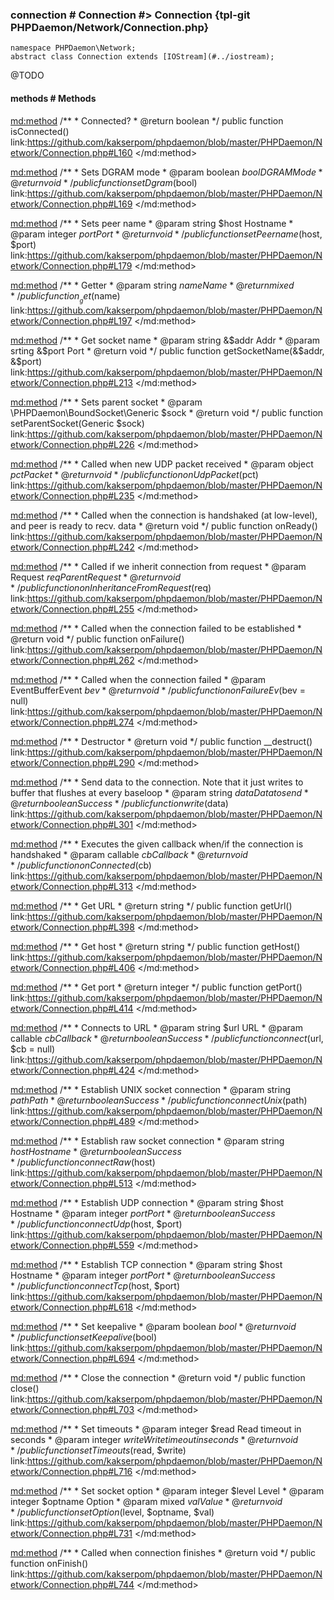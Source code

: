 ### connection # Connection #> Connection {tpl-git PHPDaemon/Network/Connection.php}

```php:p
namespace PHPDaemon\Network;
abstract class Connection extends [IOStream](#../iostream);
```

@TODO

<!-- include-namespace path="\PHPDaemon\Network\Connection" level="" access="" -->
#### methods # Methods

<md:method>
/**
	 * Connected?
	 * @return boolean
	 */
public function isConnected()
link:https://github.com/kakserpom/phpdaemon/blob/master/PHPDaemon/Network/Connection.php#L160
</md:method>

<md:method>
/**
	 * Sets DGRAM mode
	 * @param  boolean $bool DGRAM Mode
	 * @return void
	 */
public function setDgram($bool)
link:https://github.com/kakserpom/phpdaemon/blob/master/PHPDaemon/Network/Connection.php#L169
</md:method>

<md:method>
/**
	 * Sets peer name
	 * @param  string  $host Hostname
	 * @param  integer $port Port
	 * @return void
	 */
public function setPeername($host, $port)
link:https://github.com/kakserpom/phpdaemon/blob/master/PHPDaemon/Network/Connection.php#L179
</md:method>

<md:method>
/**
	 * Getter
	 * @param  string $name Name
	 * @return mixed
	 */
public function __get($name)
link:https://github.com/kakserpom/phpdaemon/blob/master/PHPDaemon/Network/Connection.php#L197
</md:method>

<md:method>
/**
	 * Get socket name
	 * @param  string &$addr Addr
	 * @param  srting &$port Port
	 * @return void
	 */
public function getSocketName(&$addr, &$port)
link:https://github.com/kakserpom/phpdaemon/blob/master/PHPDaemon/Network/Connection.php#L213
</md:method>

<md:method>
/**
	 * Sets parent socket
	 * @param \PHPDaemon\BoundSocket\Generic $sock
	 * @return void
	 */
public function setParentSocket(Generic $sock)
link:https://github.com/kakserpom/phpdaemon/blob/master/PHPDaemon/Network/Connection.php#L226
</md:method>

<md:method>
/**
	 * Called when new UDP packet received
	 * @param  object $pct Packet
	 * @return void
	 */
public function onUdpPacket($pct)
link:https://github.com/kakserpom/phpdaemon/blob/master/PHPDaemon/Network/Connection.php#L235
</md:method>

<md:method>
/**
	 * Called when the connection is handshaked (at low-level), and peer is ready to recv. data
	 * @return void
	 */
public function onReady()
link:https://github.com/kakserpom/phpdaemon/blob/master/PHPDaemon/Network/Connection.php#L242
</md:method>

<md:method>
/**
	 * Called if we inherit connection from request
	 * @param  Request $req Parent Request
	 * @return void
	 */
public function onInheritanceFromRequest($req)
link:https://github.com/kakserpom/phpdaemon/blob/master/PHPDaemon/Network/Connection.php#L255
</md:method>

<md:method>
/**
	 * Called when the connection failed to be established
	 * @return void
	 */
public function onFailure()
link:https://github.com/kakserpom/phpdaemon/blob/master/PHPDaemon/Network/Connection.php#L262
</md:method>

<md:method>
/**
	 * Called when the connection failed
	 * @param  EventBufferEvent $bev
	 * @return void
	 */
public function onFailureEv($bev = null)
link:https://github.com/kakserpom/phpdaemon/blob/master/PHPDaemon/Network/Connection.php#L274
</md:method>

<md:method>
/**
	 * Destructor
	 * @return void
	 */
public function __destruct()
link:https://github.com/kakserpom/phpdaemon/blob/master/PHPDaemon/Network/Connection.php#L290
</md:method>

<md:method>
/**
	 * Send data to the connection. Note that it just writes to buffer that flushes at every baseloop
	 * @param  string  $data Data to send
	 * @return boolean       Success
	 */
public function write($data)
link:https://github.com/kakserpom/phpdaemon/blob/master/PHPDaemon/Network/Connection.php#L301
</md:method>

<md:method>
/**
	 * Executes the given callback when/if the connection is handshaked
	 * @param  callable $cb Callback
	 * @return void
	 */
public function onConnected($cb)
link:https://github.com/kakserpom/phpdaemon/blob/master/PHPDaemon/Network/Connection.php#L313
</md:method>

<md:method>
/**
	 * Get URL
	 * @return string
	 */
public function getUrl()
link:https://github.com/kakserpom/phpdaemon/blob/master/PHPDaemon/Network/Connection.php#L398
</md:method>

<md:method>
/**
	 * Get host
	 * @return string
	 */
public function getHost()
link:https://github.com/kakserpom/phpdaemon/blob/master/PHPDaemon/Network/Connection.php#L406
</md:method>

<md:method>
/**
	 * Get port
	 * @return integer
	 */
public function getPort()
link:https://github.com/kakserpom/phpdaemon/blob/master/PHPDaemon/Network/Connection.php#L414
</md:method>

<md:method>
/**
	 * Connects to URL
	 * @param  string   $url URL
	 * @param  callable $cb  Callback
	 * @return boolean       Success
	 */
public function connect($url, $cb = null)
link:https://github.com/kakserpom/phpdaemon/blob/master/PHPDaemon/Network/Connection.php#L424
</md:method>

<md:method>
/**
	 * Establish UNIX socket connection
	 * @param  string  $path Path
	 * @return boolean       Success
	 */
public function connectUnix($path)
link:https://github.com/kakserpom/phpdaemon/blob/master/PHPDaemon/Network/Connection.php#L489
</md:method>

<md:method>
/**
	 * Establish raw socket connection
	 * @param  string  $host Hostname
	 * @return boolean       Success
	 */
public function connectRaw($host)
link:https://github.com/kakserpom/phpdaemon/blob/master/PHPDaemon/Network/Connection.php#L513
</md:method>

<md:method>
/**
	 * Establish UDP connection
	 * @param  string  $host Hostname
	 * @param  integer $port Port
	 * @return boolean       Success
	 */
public function connectUdp($host, $port)
link:https://github.com/kakserpom/phpdaemon/blob/master/PHPDaemon/Network/Connection.php#L559
</md:method>

<md:method>
/**
	 * Establish TCP connection
	 * @param  string  $host Hostname
	 * @param  integer $port Port
	 * @return boolean       Success
	 */
public function connectTcp($host, $port)
link:https://github.com/kakserpom/phpdaemon/blob/master/PHPDaemon/Network/Connection.php#L618
</md:method>

<md:method>
/**
	 * Set keepalive
	 * @param  boolean $bool
	 * @return void
	 */
public function setKeepalive($bool)
link:https://github.com/kakserpom/phpdaemon/blob/master/PHPDaemon/Network/Connection.php#L694
</md:method>

<md:method>
/**
	 * Close the connection
	 * @return void
	 */
public function close()
link:https://github.com/kakserpom/phpdaemon/blob/master/PHPDaemon/Network/Connection.php#L703
</md:method>

<md:method>
/**
	 * Set timeouts
	 * @param  integer $read  Read timeout in seconds
	 * @param  integer $write Write timeout in seconds
	 * @return void
	 */
public function setTimeouts($read, $write)
link:https://github.com/kakserpom/phpdaemon/blob/master/PHPDaemon/Network/Connection.php#L716
</md:method>

<md:method>
/**
	 * Set socket option
	 * @param  integer $level   Level
	 * @param  integer $optname Option
	 * @param  mixed   $val     Value
	 * @return void
	 */
public function setOption($level, $optname, $val)
link:https://github.com/kakserpom/phpdaemon/blob/master/PHPDaemon/Network/Connection.php#L731
</md:method>

<md:method>
/**
	 * Called when connection finishes
	 * @return void
	 */
public function onFinish()
link:https://github.com/kakserpom/phpdaemon/blob/master/PHPDaemon/Network/Connection.php#L744
</md:method>

<div class="clearboth"></div>


<!--/ include-namespace -->
